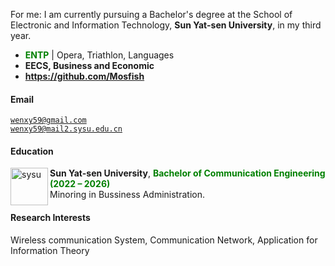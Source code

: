 For me: I am currently pursuing a Bachelor's degree at the School of Electronic and Information Technology, **Sun Yat-sen University**, in my third year.
- **<span style="color: green;">ENTP</span>** \| Opera, Triathlon, Languages
- **EECS, Business and Economic**
- **https://github.com/Mosfish**
#### Email  
<code>wenxy59@gmail.com</code>  
<code>wenxy59@mail2.sysu.edu.cn</code>

#### Education  

<img src="https://bkimg.cdn.bcebos.com/smart/4afbfbedab64034f78f004bd468b6e310a55b319b77d-bkimg-process,v_1,rw_1,rh_1,pad_1,color_ffffff?x-bce-process=image/format,f_auto" alt="sysu" align='left' width=60 /> **Sun Yat-sen University**,
**<span style="color: green;">Bachelor of Communication Engineering (2022 – 2026)</span>**  
Minoring in Bussiness Administration.

#### Research Interests  
Wireless communication System, Communication Network, Application for Information Theory